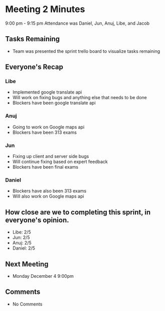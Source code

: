 # Meeting 2 Minutes
9:00 pm - 9:15 pm
Attendance was Daniel, Jun, Anuj, Libe,  and Jacob

## Tasks Remaining
- Team was presented the sprint trello board to visualize tasks remaining

## Everyone's Recap

### Libe
- Implemented google translate api
- Will work on fixing bugs and anything else that needs to be done
- Blockers have been google translate api

### Anuj
- Going to work on Google maps api
- Blockers have been 313 exams
 
### Jun
- Fixing up client and server side bugs
- Will continue fixing based on expert feedback
- Blockers have been final exams

### Daniel
- Blockers have also been 313 exams
- Will also work on Google maps api

## How close are we to completing this sprint, in everyone's opinion.
- Libe: 2/5
- Jun: 2/5
- Anuj: 2/5
- Daniel: 2/5

## Next Meeting
- Monday December 4 9:00pm

## Comments
- No Comments
